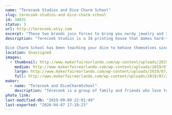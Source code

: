```yaml
---
name: "Terecook Studios and Dice Charm School"
slug: terecook-studios-and-dice-charm-school
id: 34831
status: 3
url: http://terecook.etsy.com
excerpt: "These two brands join forces to bring you nerdy jewelry and 3d printed cosplay accessories!"
description: "Terecook Studios is a 3d printing house that makes hard-to-find, custom-designed cosplay accessories. Every cosplay seems to have that one !@#$ thing you can't find or make to save your life; Terecook specializes in that one !@#$ thing. 3d printed accessories are great, because they're more durable and less bulky than foam, but lighter and more affordable than metal. Available for any custom 3d printing orders, and we do a few props and toys too!

Dice Charm School has been teaching your dice to behave themselves since 2016, specializing in polyhedral dice jewelry with the highest roll facing out for luck. (Natural 20s not guaranteed.) We also offer hand-drawn pins, pride jewelry, and a few other nerdy treasures!"
location: Unassigned
images:
  - thumbnail: http://www.makerfaireorlando.com/wp-content/uploads/2019/07/2019-07-14-10.07.54.jpg
    medium: http://www.makerfaireorlando.com/wp-content/uploads/2019/07/2019-07-14-10.07.54.jpg
    large: http://www.makerfaireorlando.com/wp-content/uploads/2019/07/2019-07-14-10.07.54.jpg
    full: http://www.makerfaireorlando.com/wp-content/uploads/2019/07/2019-07-14-10.07.54.jpg
maker:
  - name: "Terecook and DiceCharmSchool"
    description: "Terecook is a group of family and friends who love to make things. So far all we have is an Etsy shop and a lot of ambition, but we've got big plans!"
photo_link: 
last-modified-db: "2019-09-09 22:01:49"
last-exported: "2020-04-07 17:18:23"
---
```

